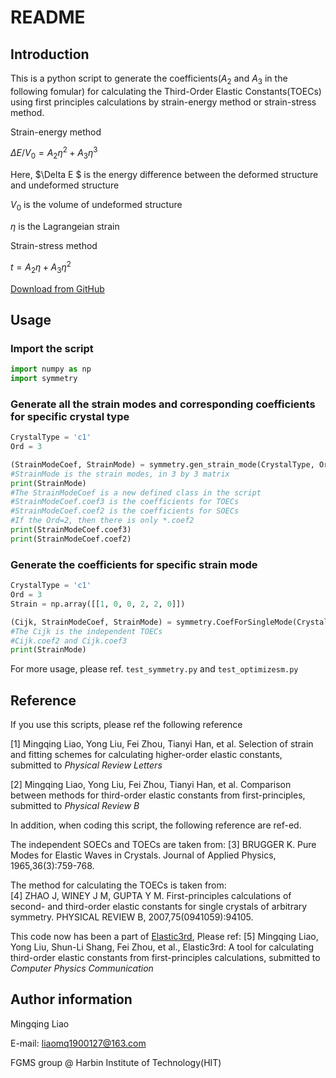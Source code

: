 # README

## Introduction

This is a python script to generate the coefficients($A_2$ and $A_3$ in the following fomular) for calculating the Third-Order Elastic Constants(TOECs) using first principles calculations by strain-energy method or strain-stress method.

Strain-energy method

$\Delta E/V_0 = A_2\eta^2 + A_3\eta^3$ 

Here, $\Delta E $ is the energy difference between the deformed structure and undeformed structure

$V_0​$ is the volume of undeformed structure

$\eta​$ is the Lagrangeian strain

Strain-stress method

$t = A_2\eta + A_3\eta^2$

[Download from GitHub](https://github.com/hitliaomq/GenCoef)

## Usage

### Import the script

```python
import numpy as np
import symmetry
```

### Generate all the strain modes and corresponding coefficients for specific crystal type

```python
CrystalType = 'c1'
Ord = 3

(StrainModeCoef, StrainMode) = symmetry.gen_strain_mode(CrystalType, Ord)
#StrainMode is the strain modes, in 3 by 3 matrix
print(StrainMode)
#The StrainModeCoef is a new defined class in the script
#StrainModeCoef.coef3 is the coefficients for TOECs
#StrainModeCoef.coef2 is the coefficients for SOECs
#If the Ord=2, then there is only *.coef2
print(StrainModeCoef.coef3)
print(StrainModeCoef.coef2)
```

### Generate the coefficients for specific strain mode

```python
CrystalType = 'c1'
Ord = 3
Strain = np.array([[1, 0, 0, 2, 2, 0]])

(Cijk, StrainModeCoef, StrainMode) = symmetry.CoefForSingleMode(CrystalType, Ord, Strain)
#The Cijk is the independent TOECs
#Cijk.coef2 and Cijk.coef3
print(StrainMode)
```

For more usage, please ref. `test_symmetry.py` and `test_optimizesm.py`

## Reference

If you use this scripts, please ref the following reference

[1] Mingqing Liao, Yong Liu, Fei Zhou, Tianyi Han, et al. Selection of strain and fitting schemes for calculating higher-order elastic constants, submitted to *Physical Review Letters*

[2] Mingqing Liao, Yong Liu, Fei Zhou, Tianyi Han, et al. Comparison between methods for third-order elastic constants from first-principles, submitted to *Physical Review B*

In addition, when coding this script, the following reference are ref-ed.

The independent SOECs  and TOECs are taken from: 
[3] BRUGGER K. Pure Modes for Elastic Waves in Crystals. Journal of Applied Physics, 1965,36(3):759-768.

The method for calculating  the TOECs is taken from:  
[4] ZHAO J, WINEY J M, GUPTA Y M. First-principles calculations of second- and third-order elastic constants for single crystals of arbitrary symmetry. PHYSICAL REVIEW B, 2007,75(0941059):94105.

This code now has been a part of [Elastic3rd](https://github.com/hitliaomq/ELASTIC3rd), Please ref:
[5] Mingqing Liao, Yong Liu, Shun-Li Shang, Fei Zhou, et al., Elastic3rd: A tool for calculating third-order elastic constants from first-principles calculations, submitted to *Computer Physics Communication*

## Author information

Mingqing Liao

E-mail: liaomq1900127@163.com

FGMS group @ Harbin Institute of Technology(HIT)



